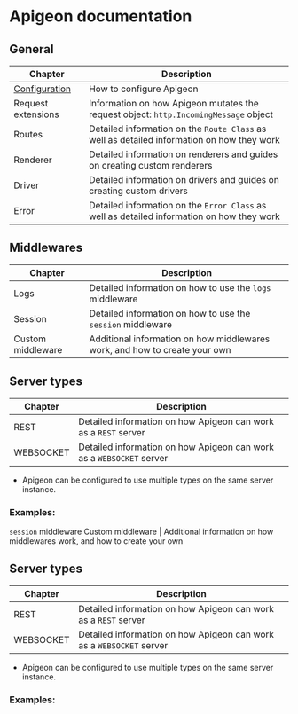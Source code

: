 # Apigeon documentation

## General

Chapter                                                                                   | Description
----------------------------------------------------------------------------------------- | ------------------------------------------------------------------------------------------
[Configuration](https://github.com/vladfilipro/apigeon/blob/master/docs/configuration.md) | How to configure Apigeon
Request extensions                                                                        | Information on how Apigeon mutates the request object: `http.IncomingMessage` object
Routes                                                                                    | Detailed information on the `Route Class` as well as detailed information on how they work
Renderer                                                                                  | Detailed information on renderers and guides on creating custom renderers
Driver                                                                                    | Detailed information on drivers and guides on creating custom drivers
Error                                                                                     | Detailed information on the `Error Class` as well as detailed information on how they work

## Middlewares

Chapter           | Description
----------------- | --------------------------------------------------------------------------
Logs              | Detailed information on how to use the `logs` middleware
Session           | Detailed information on how to use the `session` middleware
Custom middleware | Additional information on how middlewares work, and how to create your own

## Server types

Chapter   | Description
--------- | --------------------------------------------------------------------
REST      | Detailed information on how Apigeon can work as a `REST` server
WEBSOCKET | Detailed information on how Apigeon can work as a `WEBSOCKET` server

- Apigeon can be configured to use multiple types on the same server instance.

### Examples:

`session` middleware Custom middleware | Additional information on how middlewares work, and how to create your own

## Server types

Chapter   | Description
--------- | --------------------------------------------------------------------
REST      | Detailed information on how Apigeon can work as a `REST` server
WEBSOCKET | Detailed information on how Apigeon can work as a `WEBSOCKET` server

- Apigeon can be configured to use multiple types on the same server instance.

### Examples:
